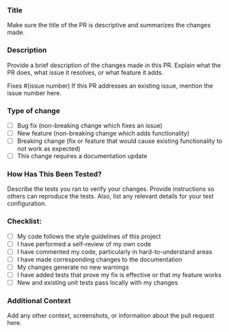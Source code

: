 ### Title
Make sure the title of the PR is descriptive and summarizes the changes made.

### Description
Provide a brief description of the changes made in this PR. Explain what the PR does, what issue it resolves, or what feature it adds.

Fixes #(issue number)
If this PR addresses an existing issue, mention the issue number here.

### Type of change
- [ ] Bug fix (non-breaking change which fixes an issue)
- [ ] New feature (non-breaking change which adds functionality)
- [ ] Breaking change (fix or feature that would cause existing functionality to not work as expected)
- [ ] This change requires a documentation update

### How Has This Been Tested?
Describe the tests you ran to verify your changes. Provide instructions so others can reproduce the tests. Also, list any relevant details for your test configuration.

### Checklist:
- [ ] My code follows the style guidelines of this project
- [ ] I have performed a self-review of my own code
- [ ] I have commented my code, particularly in hard-to-understand areas
- [ ] I have made corresponding changes to the documentation
- [ ] My changes generate no new warnings
- [ ] I have added tests that prove my fix is effective or that my feature works
- [ ] New and existing unit tests pass locally with my changes

### Additional Context
Add any other context, screenshots, or information about the pull request here.
